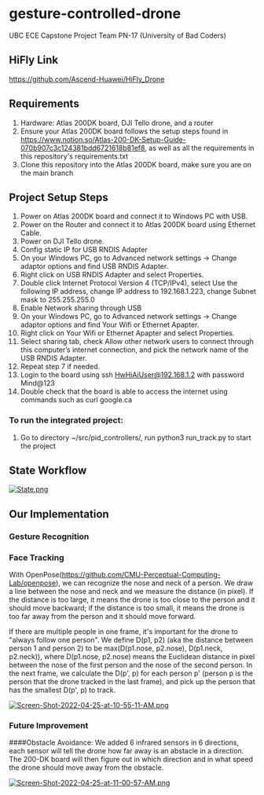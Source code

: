 # gesture-controlled-drone
UBC ECE Capstone Project Team PN-17 (University of Bad Coders)

## HiFly Link
https://github.com/Ascend-Huawei/HiFly_Drone

## Requirements 
1. Hardware: Atlas 200DK board, DJI Tello drone, and a router
2. Ensure your Atlas 200DK board follows the setup steps found in https://www.notion.so/Atlas-200-DK-Setup-Guide-070b907c3c124381bdd6721618b81ef8, as well as all the requirements in this repository's requirements.txt 
3. Clone this repository into the Atlas 200DK board, make sure you are on the main branch

## Project Setup Steps
1. Power on Atlas 200DK board and connect it to Windows PC with USB. 
2. Power on the Router and connect it to Atlas 200DK board using Ethernet Cable.
3. Power on DJI Tello drone.
4. Config static IP for USB RNDIS Adapter
5. On your Windows PC, go to Advanced network settings -> Change adaptor options and find USB RNDIS Adapter.
6. Right click on USB RNDIS Adapter and select Properties.
7. Double click Internet Protocol Version 4 (TCP/IPv4), select Use the following IP address, change IP address to 192.168.1.223, change Subnet mask to 255.255.255.0
8. Enable Network sharing through USB
9. On your Windows PC, go to Advanced network settings -> Change adaptor options and find Your Wifi or Ethernet Apapter.
10. Right click on Your Wifi or Ethernet Apapter and select Properties.
11. Select sharing tab, check Allow other network users to connect through this computer’s internet connection, and pick the network name of the USB RNDIS Adapter.
12. Repeat step 7 if needed.
13. Login to the board using ssh HwHiAiUser@192.168.1.2 with password Mind@123
14. Double check that the board is able to access the internet using commands such as curl google.ca

### To run the integrated project: 
1. Go to directory  ~/src/pid_controllers/, run python3 run_track.py to start the project


## State Workflow
[![State.png](https://i.postimg.cc/1tmBVM3r/State.png)](https://postimg.cc/XZPdTfFr)

## Our Implementation

### Gesture Recognition

### Face Tracking
With OpenPose(https://github.com/CMU-Perceptual-Computing-Lab/openpose), we can recognize the nose and neck of a person. We draw a line between the nose and neck and we measure the distance (in pixel). If the distance is too large, it means the drone is too close to the person and it should move backward; if the distance is too small, it means the drone is too far away from the person and it should move forward. 

If there are multiple people in one frame, it's important for the drone to "always follow one person". We define D(p1, p2) (aka the distance between person 1 and person 2) to be max(D(p1.nose, p2.nose), D(p1.neck, p2.neck)), where D(p1.nose, p2.nose) means the Euclidean distance in pixel between the nose of the first person and the nose of the second person. In the next frame, we calculate the D(p', p) for each person p' (person p is the person that the drone tracked in the last frame), and pick up the person that has the smallest D(p', p) to track.

[![Screen-Shot-2022-04-25-at-10-55-11-AM.png](https://i.postimg.cc/Nfnr1Dpk/Screen-Shot-2022-04-25-at-10-55-11-AM.png)](https://postimg.cc/SJWs460n)

### Future Improvement
####Obstacle Avoidance: 
We added 6 infrared sensors in 6 directions, each sensor will tell the drone how far away is an abstacle in a direction. The 200-DK board will then figure out in which direction and in what speed the drone should move away from the obstacle.

[![Screen-Shot-2022-04-25-at-11-00-57-AM.png](https://i.postimg.cc/KjMhCZhz/Screen-Shot-2022-04-25-at-11-00-57-AM.png)](https://postimg.cc/SYkPMbsF)

